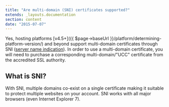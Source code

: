 ```yaml
---
title: "Are multi-domain (SNI) certificates supported?"
extends: _layouts.documentation
section: content
date: "2015-07-07"
---
```


Yes, hosting platforms [v4.5+]({{ $page->baseUrl }}/platform/determining-platform-version/) and beyond support multi-domain certificates through SNI ([server name indication](https://en.wikipedia.org/wiki/Server_Name_Indication)). In order to use a multi-domain certificate, you will need to purchase a corresponding multi-domain/"UCC" certificate from the accredited SSL authority.

## What is SNI?

With SNI, multiple domains co-exist on a single certificate making it suitable to protect multiple websites on your account. SNI works with all major browsers (even Internet Explorer 7).
